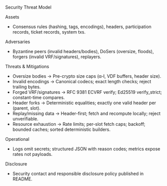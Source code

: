 Security Threat Model

Assets
- Consensus rules (hashing, tags, encodings), headers, participation records, ticket records, system txs.

Adversaries
- Byzantine peers (invalid headers/bodies), DoSers (oversize, floods), forgers (invalid VRF/signatures), replayers.

Threats & Mitigations
- Oversize bodies → Pre-crypto size caps (α‑I, VDF buffers, header size).
- Invalid encodings → Canonical codecs; exact length checks; reject trailing bytes.
- Forged VRF/signatures → RFC 9381 ECVRF verify; Ed25519 verify_strict; constant-time compares.
- Header forks → Deterministic equalities; exactly one valid header per (parent, slot).
- Replay/missing data → Header-first; fetch and recompute locally; reject unverifiable.
- Resource exhaustion → Rate limits; per-slot fetch caps; backoff; bounded caches; sorted deterministic builders.

Operational
- Logs omit secrets; structured JSON with reason codes; metrics expose rates not payloads.

Disclosure
- Security contact and responsible disclosure policy published in README.


